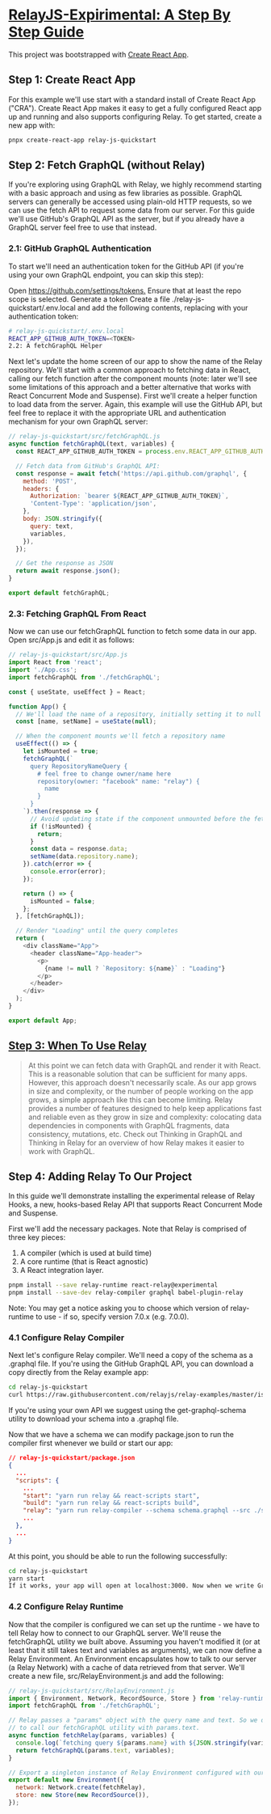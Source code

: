 # [RelayJS-Expirimental: A Step By Step Guide](https://relay.dev/docs/en/experimental/step-by-step)

This project was bootstrapped with [Create React App](https://github.com/facebook/create-react-app).

## Step 1: Create React App

For this example we'll use start with a standard install of Create React App ("CRA"). Create React App makes it easy to get a fully configured React app up and running and also supports configuring Relay. To get started, create a new app with:

```sh
pnpx create-react-app relay-js-quickstart
```

## Step 2: Fetch GraphQL (without Relay)

If you're exploring using GraphQL with Relay, we highly recommend starting with a basic approach and using as few libraries as possible. GraphQL servers can generally be accessed using plain-old HTTP requests, so we can use the fetch API to request some data from our server. For this guide we'll use GitHub's GraphQL API as the server, but if you already have a GraphQL server feel free to use that instead.

### 2.1: GitHub GraphQL Authentication

To start we'll need an authentication token for the GitHub API (if you're using your own GraphQL endpoint, you can skip this step):

Open <https://github.com/settings/tokens.>
Ensure that at least the repo scope is selected.
Generate a token
Create a file ./relay-js-quickstart/.env.local and add the following contents, replacing <TOKEN> with your authentication token:

```sh
# relay-js-quickstart/.env.local
REACT_APP_GITHUB_AUTH_TOKEN=<TOKEN>
2.2: A fetchGraphQL Helper
```

Next let's update the home screen of our app to show the name of the Relay repository. We'll start with a common approach to fetching data in React, calling our fetch function after the component mounts (note: later we'll see some limitations of this approach and a better alternative that works with React Concurrent Mode and Suspense). First we'll create a helper function to load data from the server. Again, this example will use the GitHub API, but feel free to replace it with the appropriate URL and authentication mechanism for your own GraphQL server:

```js
// relay-js-quickstart/src/fetchGraphQL.js
async function fetchGraphQL(text, variables) {
  const REACT_APP_GITHUB_AUTH_TOKEN = process.env.REACT_APP_GITHUB_AUTH_TOKEN;

  // Fetch data from GitHub's GraphQL API:
  const response = await fetch('https://api.github.com/graphql', {
    method: 'POST',
    headers: {
      Authorization: `bearer ${REACT_APP_GITHUB_AUTH_TOKEN}`,
      'Content-Type': 'application/json',
    },
    body: JSON.stringify({
      query: text,
      variables,
    }),
  });

  // Get the response as JSON
  return await response.json();
}

export default fetchGraphQL;
```

### 2.3: Fetching GraphQL From React

Now we can use our fetchGraphQL function to fetch some data in our app. Open src/App.js and edit it as follows:

```js
// relay-js-quickstart/src/App.js
import React from 'react';
import './App.css';
import fetchGraphQL from './fetchGraphQL';

const { useState, useEffect } = React;

function App() {
  // We'll load the name of a repository, initially setting it to null
  const [name, setName] = useState(null);

  // When the component mounts we'll fetch a repository name
  useEffect(() => {
    let isMounted = true;
    fetchGraphQL(`
      query RepositoryNameQuery {
        # feel free to change owner/name here
        repository(owner: "facebook" name: "relay") {
          name
        }
      }
    `).then(response => {
      // Avoid updating state if the component unmounted before the fetch completes
      if (!isMounted) {
        return;
      }
      const data = response.data;
      setName(data.repository.name);
    }).catch(error => {
      console.error(error);
    });

    return () => {
      isMounted = false;
    };
  }, [fetchGraphQL]);

  // Render "Loading" until the query completes
  return (
    <div className="App">
      <header className="App-header">
        <p>
          {name != null ? `Repository: ${name}` : "Loading"}
        </p>
      </header>
    </div>
  );
}

export default App;
```

## [Step 3: When To Use Relay](https://relay.dev/docs/en/experimental/step-by-step#step-3-when-to-use-relay)

> At this point we can fetch data with GraphQL and render it with React. This is a reasonable solution that can be sufficient for many apps. However, this approach doesn't necessarily scale. As our app grows in size and complexity, or the number of people working on the app grows, a simple approach like this can become limiting. Relay provides a number of features designed to help keep applications fast and reliable even as they grow in size and complexity: colocating data dependencies in components with GraphQL fragments, data consistency, mutations, etc. Check out Thinking in GraphQL and Thinking in Relay for an overview of how Relay makes it easier to work with GraphQL.

## Step 4: Adding Relay To Our Project

In this guide we'll demonstrate installing the experimental release of Relay Hooks, a new, hooks-based Relay API that supports React Concurrent Mode and Suspense.

First we'll add the necessary packages. Note that Relay is comprised of three key pieces:

1. A compiler (which is used at build time)
2. A core runtime (that is React agnostic)
3. A React integration layer.

```sh
pnpm install --save relay-runtime react-relay@experimental
pnpm install --save-dev relay-compiler graphql babel-plugin-relay
```

Note: You may get a notice asking you to choose which version of relay-runtime to use - if so, specify version 7.0.x (e.g. 7.0.0).

### 4.1 Configure Relay Compiler

Next let's configure Relay compiler. We'll need a copy of the schema as a .graphql file. If you're using the GitHub GraphQL API, you can download a copy directly from the Relay example app:

```sh
cd relay-js-quickstart
curl https://raw.githubusercontent.com/relayjs/relay-examples/master/issue-tracker/schema/schema.graphql > schema.graphql
```

If you're using your own API we suggest using the get-graphql-schema utility to download your schema into a .graphql file.

Now that we have a schema we can modify package.json to run the compiler first whenever we build or start our app:

```json
// relay-js-quickstart/package.json
{
  ...
  "scripts": {
    ...
    "start": "yarn run relay && react-scripts start",
    "build": "yarn run relay && react-scripts build",
    "relay": "yarn run relay-compiler --schema schema.graphql --src ./src/ --watchman false $@"
    ...
  },
  ...
}
```

At this point, you should be able to run the following successfully:

```sh
cd relay-js-quickstart
yarn start
If it works, your app will open at localhost:3000. Now when we write GraphQL in our app, Relay will detect it and generate code to represent our queries in relay-js-quickstart/src/__generated__/. We recommend checking in these generated files to source control.
```

### 4.2 Configure Relay Runtime

Now that the compiler is configured we can set up the runtime - we have to tell Relay how to connect to our GraphQL server. We'll reuse the fetchGraphQL utility we built above. Assuming you haven't modified it (or at least that it still takes text and variables as arguments), we can now define a Relay Environment. An Environment encapsulates how to talk to our server (a Relay Network) with a cache of data retrieved from that server. We'll create a new file, src/RelayEnvironment.js and add the following:

```js
// relay-js-quickstart/src/RelayEnvironment.js
import { Environment, Network, RecordSource, Store } from 'relay-runtime';
import fetchGraphQL from './fetchGraphQL';

// Relay passes a "params" object with the query name and text. So we define a helper function
// to call our fetchGraphQL utility with params.text.
async function fetchRelay(params, variables) {
  console.log(`fetching query ${params.name} with ${JSON.stringify(variables)}`);
  return fetchGraphQL(params.text, variables);
}

// Export a singleton instance of Relay Environment configured with our network function:
export default new Environment({
  network: Network.create(fetchRelay),
  store: new Store(new RecordSource()),
});
```

